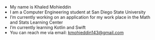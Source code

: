 
- My name is Khaled Mohieddin 
- I am a Computer Engineering student at San Diego State University
- I’m currently working on an application for my work place in the Math and Stats Learning Center 
- I’m currently learning Kotlin and Swift
- You can reach me via email: kmohieddin143@gmail.com

